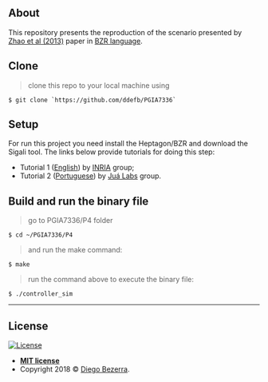 ## About

This repository presents the reproduction of the scenario presented by <a href="https://www.usenix.org/conference/feedbackcomputing13/workshop-program/presentation/zhao" target="_blank">Zhao et al (2013)</a> paper in <a href="http://heptagon.gforge.inria.fr/pub/heptagon-manual.pdf" target="_blank">BZR language</a>.

## Clone

> clone this repo to your local machine using 

```shell
$ git clone `https://github.com/ddefb/PGIA7336`
```

## Setup

For run this project you need install the Heptagon/BZR and download the Sigali tool. The links below provide tutorials for doing this step:

- Tutorial 1 (<a href="http://heptagon.gforge.inria.fr/" target="_blank">English</a>) by <a href="http://heptagon.gforge.inria.fr/" target="_blank">INRIA</a> group;
- Tutorial 2 (<a href="https://jualabs.wordpress.com/2016/04/08/instalacao-do-heptagon-no-ubuntu-14-04/" target="_blank">Portuguese</a>) by <a href="https://jualabs.wordpress.com" target="_blank">Juá Labs</a> group.

## Build and run the binary file

> go to PGIA7336/P4 folder

```shell
$ cd ~/PGIA7336/P4
```

> and run the make command:

```shell
$ make
```

> run the command above to execute the binary file:

```shell 
$ ./controller_sim
```

---

## License

[![License](http://img.shields.io/:license-mit-blue.svg?style=flat-square)](http://badges.mit-license.org)

- **[MIT license](http://opensource.org/licenses/mit-license.php)**
- Copyright 2018 © <a href="http://ddefb.me/" target="_blank">Diego Bezerra</a>.
